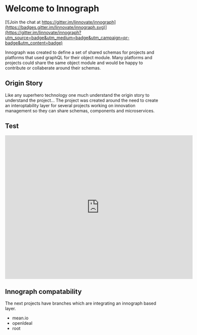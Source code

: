 # Welcome to Innograph

[![Join the chat at https://gitter.im/linnovate/innograph](https://badges.gitter.im/linnovate/innograph.svg)](https://gitter.im/linnovate/innograph?utm_source=badge&utm_medium=badge&utm_campaign=pr-badge&utm_content=badge)

Innograph was created to define a set of shared schemas for projects and platforms that used graphQL for their object module.
Many platforms and projects could share the same object module and would be happy to contribute or collaberate around their schemas.

## Origin Story

Like any superhero technology one much understand the origin story to understand the project...
The project was created around the need to create an interoptability layer for several projects working on innovation management so they can share schemas, components and microservices.

## Test

<iframe src="https://www.slideshare.net/AcademyXi/slideshelf" width="615px" height="470px" frameborder="0" marginwidth="0" marginheight="0" scrolling="no" style="border:none;" allowfullscreen webkitallowfullscreen mozallowfullscreen></iframe>

## Innograph compatability

The next projects have branches which are integrating an innograph based layer.
* mean.io
* openIdeal 
* root
